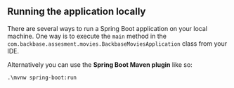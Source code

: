 ## Running the application locally

There are several ways to run a Spring Boot application on your local machine. One way is to execute the `main` method in the `com.backbase.assesment.movies.BackbaseMoviesApplication` class from your IDE.

Alternatively you can use the **Spring Boot Maven plugin** like so:

```shell
.\mvnw spring-boot:run
```